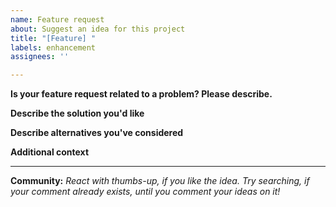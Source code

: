 ```yaml
---
name: Feature request
about: Suggest an idea for this project
title: "[Feature] "
labels: enhancement
assignees: ''

---
```


**Is your feature request related to a problem? Please describe.**
<!-- A clear and concise description of what the problem is. Ex. I'm always frustrated when [...] -->



**Describe the solution you'd like**
<!-- A clear and concise description of what you want to happen. -->



**Describe alternatives you've considered**
<!-- A clear and concise description of any alternative solutions or features you've considered. -->



**Additional context**
<!-- Add any other context or screenshots about the feature request here. -->

-----

**Community:**
*React with thumbs-up, if you like the idea. Try searching, if your comment already exists, until you comment your ideas on it!*

